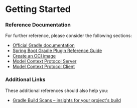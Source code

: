 # Getting Started

### Reference Documentation
For further reference, please consider the following sections:

* [Official Gradle documentation](https://docs.gradle.org)
* [Spring Boot Gradle Plugin Reference Guide](https://docs.spring.io/spring-boot/3.4.5/gradle-plugin)
* [Create an OCI image](https://docs.spring.io/spring-boot/3.4.5/gradle-plugin/packaging-oci-image.html)
* [Model Context Protocol Server](https://docs.spring.io/spring-ai/reference/api/mcp/mcp-server-boot-starter-docs.html)
* [Model Context Protocol Client](https://docs.spring.io/spring-ai/reference/api/mcp/mcp-client-boot-starter-docs.html)

### Additional Links
These additional references should also help you:

* [Gradle Build Scans – insights for your project's build](https://scans.gradle.com#gradle)

